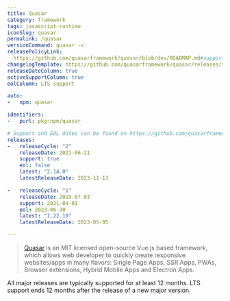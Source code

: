 ```yaml
---
title: Quasar
category: framework
tags: javascript-runtime
iconSlug: quasar
permalink: /quasar
versionCommand: quasar -v
releasePolicyLink: 
  https://github.com/quasarframework/quasar/blob/dev/ROADMAP.md#support-policy-and-schedule
changelogTemplate: https://github.com/quasarframework/quasar/releases/tag/quasar-v__LATEST__
releaseDateColumn: true
activeSupportColumn: true
eolColumn: LTS support

auto:
-   npm: quasar

identifiers:
-   purl: pkg:npm/quasar

# Support and EOL dates can be found on https://github.com/quasarframework/quasar/blob/dev/ROADMAP.md#support-policy-and-schedule.
releases:
-   releaseCycle: "2"
    releaseDate: 2021-06-21
    support: true
    eol: false
    latest: "2.14.0"
    latestReleaseDate: 2023-11-13

-   releaseCycle: "1"
    releaseDate: 2019-07-03
    support: 2021-04-01
    eol: 2023-06-30
    latest: "1.22.10"
    latestReleaseDate: 2023-05-05

---
```


> [Quasar](https://quasar.dev/) is an MIT licensed open-source Vue.js based framework, which allows
> web developer to quickly create responsive websites/apps in many flavors: Single Page Apps, SSR
> Apps, PWAs, Browser extensions, Hybrid Mobile Apps and Electron Apps.

All major releases are typically supported for at least 12 months. LTS support ends 12 months after
the release of a new major version.
